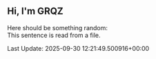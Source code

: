 ## Hi, I'm GRQZ
Here should be something random:  
This sentence is read from a file.


Last Update: 2025-09-30 12:21:49.500916+00:00
